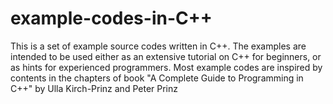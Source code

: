 # example-codes-in-C++

This is a set of example source codes written in C++. 
The examples are intended to be used either as an extensive tutorial on C++ for beginners, or as hints for experienced programmers.
Most example codes are inspired by contents in the chapters of book 
                      "A Complete Guide to Programming in C++" 
                      by Ulla Kirch-Prinz and Peter Prinz
                    
                      

